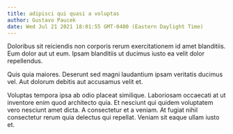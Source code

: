 ```yaml
---
title: adipisci qui quasi a voluptas
author: Gustavo Paucek
date: Wed Jul 21 2021 18:01:55 GMT-0400 (Eastern Daylight Time)
---
```

Doloribus sit reiciendis non corporis rerum exercitationem id amet blanditiis. Eum dolor aut ut eum. Ipsam blanditiis ut ducimus iusto ea velit dolor repellendus.

 Quis quia maiores. Deserunt sed magni laudantium ipsam veritatis ducimus vel. Aut dolorum debitis aut accusamus velit et.

 Voluptas tempora ipsa ab odio placeat similique. Laboriosam occaecati at ut inventore enim quod architecto quia. Et nesciunt qui quidem voluptatem vero nesciunt amet dicta. A consectetur et a veniam. At fugiat nihil consectetur rerum quia delectus qui repellat. Veniam sit eaque ullam iusto et.